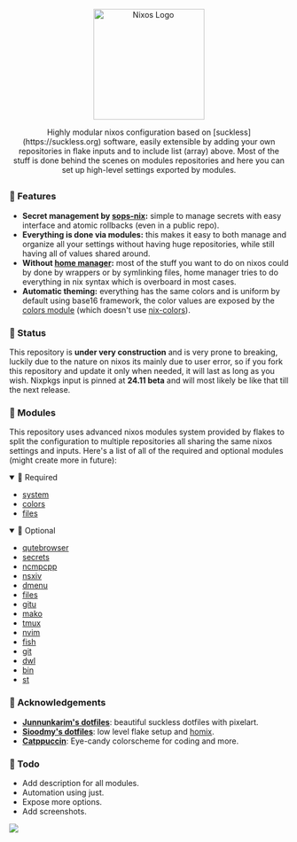 
<p align="center">
    <img width="200" src="https://raw.githubusercontent.com/efettf/main/refs/heads/main/assets/nixos-catppuccin.png" alt="Nixos Logo">
</p>

<p align="center">
Highly modular nixos configuration based on [suckless](https://suckless.org) software, easily extensible by adding your own repositories in flake inputs and to include list (array) above. Most of the stuff is done behind the scenes on modules repositories and here you can set up high-level settings exported by modules.
</p>

##

<!-- ### 🖼️ Screenshots -->


### 💨 Features

- **Secret management by [sops-nix](https://github.com/mic92/sops-nix):** simple to manage secrets with easy interface and atomic rollbacks (even in a public repo).
- **Everything is done via modules:** this makes it easy to both manage and organize all your settings without having huge repositories, while still having all of values shared around.
- **Without [home manager](https://github.com/nix-community/home-manager):** most of the stuff you want to do on nixos could by done by wrappers or by symlinking files, home manager tries to do everything in nix syntax which is overboard in most cases.
- **Automatic theming:** everything has the same colors and is uniform by default using base16 framework, the color values are exposed by the [colors module](https://github.com/efettf/colors) (which doesn't use [nix-colors](https://github.com/Misterio77/nix-colors)).


### 🚧 Status

This repository is **under very construction** and is very prone to breaking, luckily due to the nature on nixos its mainly due to user error, so if you fork this repository and update it only when needed, it will last as long as you wish. Nixpkgs input is pinned at **24.11 beta** and will most likely be like that till the next release.


### 🚀 Modules

This repository uses advanced nixos modules system provided by flakes to split the configuration to multiple repositories all sharing the same nixos settings and inputs. Here's a list of all of the required and optional modules (might create more in future):

<details open><summary>🐚 Required</summary>

- [system](https://github.com/efettf/system)
- [colors](https://github.com/efettf/colors)
- [files](https://github.com/efettf/files)

</details>

<details open><summary>🧭 Optional</summary>

- [qutebrowser](https://github.com/efettf/qutebrowser)
- [secrets](https://github.com/efettf/secrets)
- [ncmpcpp](https://github.com/efettf/ncmpcpp)
- [nsxiv](https://github.com/efettf/nsxiv)
- [dmenu](https://github.com/efettf/dmenu)
- [files](https://github.com/efettf/files)
- [gitu](https://github.com/efettf/gitu)
- [mako](https://github.com/efettf/mako)
- [tmux](https://github.com/efettf/tmux)
- [nvim](https://github.com/efettf/nvim)
- [fish](https://github.com/efettf/fish)
- [git](https://github.com/efettf/git)
- [dwl](https://github.com/efettf/dwl)
- [bin](https://github.com/efettf/bin)
- [st](https://github.com/efettf/st)

</details>


### 🌟 Acknowledgements

- **[Junnunkarim's dotfiles](https://github.com/junnunkarim/dotfiles_home)**: beautiful suckless dotfiles with pixelart.
- **[Sioodmy's dotfiles](https://github.com/sioodmy/dotfiles)**: low level flake setup and [homix](https://github.com/sioodmy/homix).
- **[Catppuccin](https://github.com/catppuccin/catppuccin)**: Eye-candy colorscheme for coding and more.

### 📌 Todo

- Add description for all modules.
- Automation using just.
- Expose more options.
- Add screenshots.


<img src="https://raw.githubusercontent.com/catppuccin/catppuccin/c9d3d7de6ab8cb2609b37c4b79b026a2c7784b6f/assets/footers/gray0_ctp_on_line.svg?sanitize=true" />
